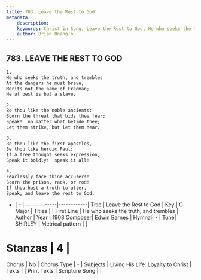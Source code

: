```yaml
---
title: 783. Leave the Rest to God
metadata:
    description: 
    keywords: Christ in Song, Leave the Rest to God, He who seeks the truth, and trembles, 
    author: Brian Onang'o
---
```



## 783. LEAVE THE REST TO GOD

```txt
1.
He who seeks the truth, and trembles
At the dangers he must brave,
Merits not the name of Freeman;
He at best is but a slave.

2.
Be thou like the noble ancients:
Scorn the threat that bids thee fear;
Speak!  no matter what betide thee;
Let them strike, but let them hear.

3.
Be thou like the first apostles,
Be thou like heroic Paul;
If a free thought seeks expression,
Speak it boldly!  speak it all!

4.
Fearlessly face thine accusers!
Scorn the prison, rack, or rod!
If thou hast a truth to utter,
Speak, and leave the rest to God.
```

- |   -  |
-------------|------------|
Title | Leave the Rest to God |
Key | C Major |
Titles |  |
First Line | He who seeks the truth, and trembles |
Author | 
Year | 1908
Composer| Edwin Barnes |
Hymnal|  - |
Tune| SHIRLEY |
Metrical pattern | |
# Stanzas | 4 |
Chorus | No |
Chorus Type | - |
Subjects | Living His Life: Loyalty to Christ |
Texts |  |
Print Texts | 
Scripture Song |  |
  
